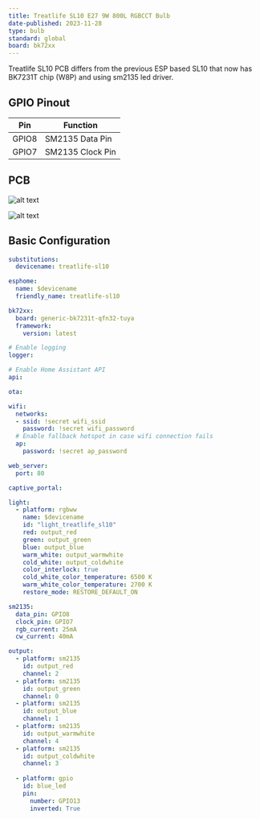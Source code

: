 ```yaml
---
title: Treatlife SL10 E27 9W 800L RGBCCT Bulb
date-published: 2023-11-28
type: bulb
standard: global
board: bk72xx
---
```


Treatlife SL10 PCB differs from the previous ESP based SL10 that now has BK7231T chip (W8P) and using sm2135 led driver.

## GPIO Pinout

| Pin    | Function                           |
| ------ | ---------------------------------- |
| GPIO8  | SM2135 Data Pin  |
| GPIO7  | SM2135 Clock Pin          |

## PCB

![alt text](/Sonoff-BASIC-R2-v1.4_pcb.jpg "Sonoff BASIC R2 v1.4 PCB")

![alt text](/Sonoff-BASIC-R2-v1.4_pcb_rear.jpg "Sonoff BASIC R2 v1.4 PCB rear")

## Basic Configuration

```yaml
substitutions:
  devicename: treatlife-sl10

esphome:
  name: $devicename
  friendly_name: treatlife-sl10

bk72xx:
  board: generic-bk7231t-qfn32-tuya
  framework:
    version: latest

# Enable logging
logger:

# Enable Home Assistant API
api:

ota:

wifi:
  networks:
  - ssid: !secret wifi_ssid
    password: !secret wifi_password
  # Enable fallback hotspot in case wifi connection fails
  ap:
    password: !secret ap_password

web_server:
  port: 80

captive_portal:

light:
  - platform: rgbww
    name: $devicename
    id: "light_treatlife_sl10"
    red: output_red
    green: output_green
    blue: output_blue
    warm_white: output_warmwhite
    cold_white: output_coldwhite
    color_interlock: true
    cold_white_color_temperature: 6500 K
    warm_white_color_temperature: 2700 K
    restore_mode: RESTORE_DEFAULT_ON

sm2135:
  data_pin: GPIO8
  clock_pin: GPIO7
  rgb_current: 25mA
  cw_current: 40mA

output:
  - platform: sm2135
    id: output_red
    channel: 2
  - platform: sm2135
    id: output_green
    channel: 0
  - platform: sm2135
    id: output_blue
    channel: 1
  - platform: sm2135
    id: output_warmwhite
    channel: 4
  - platform: sm2135
    id: output_coldwhite
    channel: 3
    
  - platform: gpio
    id: blue_led
    pin:
      number: GPIO13
      inverted: True
```
